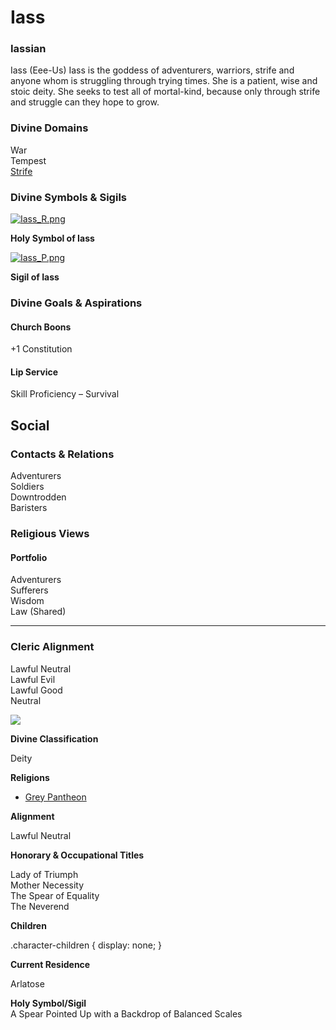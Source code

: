 Iass
====

### Iassian

Iass (Eee-Us) Iass is the goddess of adventurers, warriors, strife and anyone whom is struggling through trying times. She is a patient, wise and stoic deity. She seeks to test all of mortal-kind, because only through strife and struggle can they hope to grow.

### Divine Domains

War  
Tempest  
[Strife](https://www.worldanvil.com/w/Ecaros-xohoo/a/strife-article)

### Divine Symbols & Sigils

[![](/uploads/images/e55334b4ec247f0bf62f1f4cb0eeea9a.png "Iass_R.png")](/i/284904 "Iass_R.png")

**Holy Symbol of Iass**

[![](/uploads/images/363431ddd43188995257610a8668a3fc.png "Iass_P.png")](/i/284902 "Iass_P.png")

**Sigil of Iass**

### Divine Goals & Aspirations

#### Church Boons

+1 Constitution 

#### Lip Service

Skill Proficiency – Survival

Social
------

### Contacts & Relations

Adventurers  
Soldiers  
Downtrodden  
Baristers

### Religious Views

#### Portfolio

Adventurers  
Sufferers  
Wisdom  
Law (Shared) 

* * *

### Cleric Alignment

Lawful Neutral  
Lawful Evil  
Lawful Good  
Neutral

![](/uploads/images/cfc3b86154e09e898ab0fdff56dfbfbc.jpg)

**Divine Classification**

Deity

**Religions**

* [Grey Pantheon](/w/Ecaros-xohoo/a/grey-pantheon-article)

**Alignment**

Lawful Neutral

**Honorary & Occupational Titles**

Lady of Triumph  
Mother Necessity  
The Spear of Equality  
The Neverend

**Children**

.character-children { display: none; }

**Current Residence**

Arlatose

**Holy Symbol/Sigil**  
A Spear Pointed Up with a Backdrop of Balanced Scales

